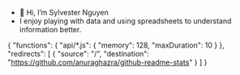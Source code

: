 - 👋 Hi, I’m Sylvester Nguyen
- I enjoy playing with data and using spreadsheets to understand information better.

{
  "functions": {
    "api/*.js": {
      "memory": 128,
      "maxDuration": 10
    }
  },
  "redirects": [
    {
      "source": "/",
      "destination": "https://github.com/anuraghazra/github-readme-stats"
    }
  ]
}
